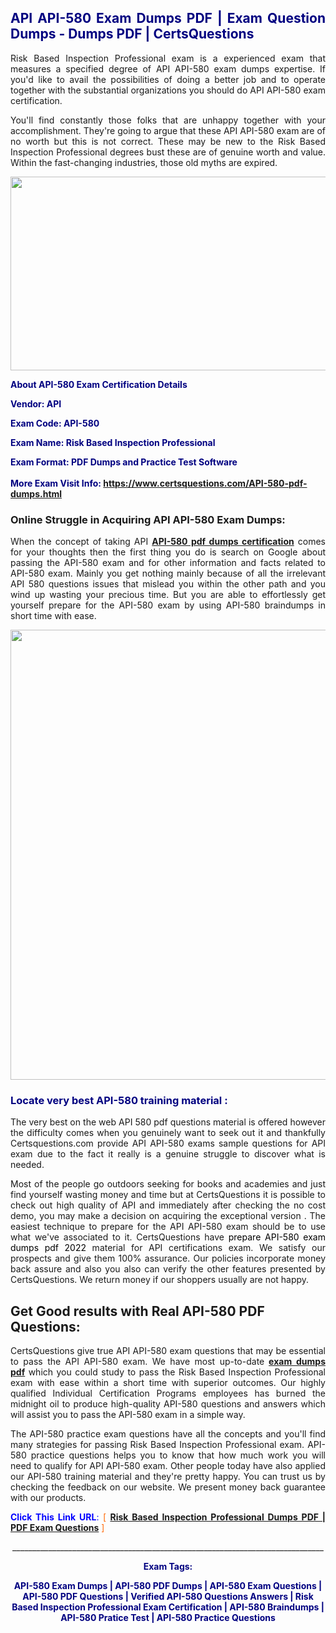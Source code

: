 <h2 style="text-align: justify;"><span style="color: #000080;">API API-580 Exam Dumps PDF | Exam Question Dumps - Dumps PDF | CertsQuestions</span></h2>
<p style="text-align: justify;">Risk Based Inspection Professional exam is a experienced exam that measures a specified degree of API  API-580 exam dumps expertise. If you'd like to avail the possibilities of doing a better job and to operate together with the substantial organizations you should do API API-580 exam certification.</p>
<p style="text-align: justify;">You'll find constantly those folks that are unhappy together with your accomplishment. They're going to argue that these API  API-580 exam are of no worth but this is not correct. These may be new to the Risk Based Inspection Professional degrees bust these are of genuine worth and value. Within the fast-changing industries, those old myths are expired.</p>
<p><img style="display: block; margin-left: auto; margin-right: auto;" src="https://i.imgur.com/eaP4ae9.png" width="840" height="310" /></p>
<p><span style="color: #000080;"><strong>About API-580 Exam Certification Details</strong></span></p>
<p><span style="color: #000080;"><strong>Vendor: API<br /></strong></span></p>
<p><span style="color: #000080;"><strong>Exam Code: API-580</strong></span></p>
<p><span style="color: #000080;"><strong>Exam Name: Risk Based Inspection Professional</strong></span></p>
<p><span style="color: #000080;"><strong>Exam Format: PDF Dumps and Practice Test Software<br /><br />More Exam Visit Info: <span style="color: #ff6600;"><a href="https://www.certsquestions.com/API-580-pdf-dumps.html">https://www.certsquestions.com/API-580-pdf-dumps.html</a></span></strong></span></p>
<h3>Online Struggle in Acquiring API API-580 Exam Dumps:</h3>
<p style="text-align: justify;">When the concept of taking API <a href="https://www.certsquestions.com/API-580-pdf-dumps.html"><strong> API-580 pdf dumps certification</strong></a> comes for your thoughts then the first thing you do is search on Google about passing the API-580 exam and for other information and facts related to API-580 exam. Mainly you get nothing mainly because of all the irrelevant API 580 questions issues that mislead you within the other path and you wind up wasting your precious time. But you are able to effortlessly get yourself prepare for the API-580 exam by using API-580 braindumps in short time with ease.</p>
<p><a href="https://www.certsquestions.com/API-580-pdf-dumps.html"><img style="display: block; margin-left: auto; margin-right: auto;" src="https://i.imgur.com/pxhoKQ2.png" width="720" /></a></p>
<h3><span style="color: #000080;">Locate very best  API-580 training material :</span></h3>
<p style="text-align: justify;">The very best on the web API 580 pdf questions material is offered however the difficulty comes when you genuinely want to seek out it and thankfully Certsquestions.com provide API API-580 exams sample questions for API  exam due to the fact it really is a genuine struggle to discover what is needed.</p>
<p style="text-align: justify;">Most of the people go outdoors seeking for books and academies and just find yourself wasting money and time but at CertsQuestions it is possible to check out high quality of API  and immediately after checking the no cost demo, you may make a decision on acquiring the exceptional version . The easiest technique to prepare for the API API-580 exam should be to use what we've associated to it. CertsQuestions have <span style="color: #000000;">prepare API-580 exam dumps pdf 2022</span> material for API certifications exam. We satisfy our prospects and give them 100% assurance. Our policies incorporate money back assure and also you also can verify the other features presented by CertsQuestions. We return money if our shoppers usually are not happy.</p>
<h2>Get Good results with Real API-580 PDF Questions:</h2>
<p style="text-align: justify;">CertsQuestions give true API API-580 exam questions that may be essential to pass the API  API-580 exam. We have most up-to-date<strong>&nbsp;<a href="https://www.certsquestions.com/">exam dumps pdf</a></strong>&nbsp;which you could study to pass the Risk Based Inspection Professional exam with ease within a short time with superior outcomes. Our highly qualified Individual Certification Programs employees has burned the midnight oil to produce high-quality API-580 questions and answers which will assist you to pass the API-580 exam in a simple way.</p>
<p style="text-align: justify;">The API-580 practice exam questions have all the concepts and you'll find many strategies for passing Risk Based Inspection Professional exam. API-580 practice questions helps you to know that how much work you will need to qualify for API  API-580 exam. Other people today have also applied our API-580 training material and they're pretty happy. You can trust us by checking the feedback on our website. We present money back guarantee with our products.</p>
<p style="text-align: justify;"><span style="color: #0000ff;"><strong>Click This Link URL</strong>:</span> <span style="color: #ff6600;">[ <strong><a href="https://www.certsquestions.com/individual-certification-programs-certification.html">Risk Based Inspection Professional Dumps PDF | PDF Exam Questions</a></strong> ]</span></p>
<p style="text-align: center;">______________________________________________________________________________</p>
<p style="text-align: center;"><span style="color: #000080;"><strong>Exam Tags:</strong></span></p>
<p style="text-align: center;"><span style="color: #000080;"><strong>API-580 Exam Dumps | API-580 PDF Dumps | API-580 Exam Questions | API-580 PDF Questions | Verified API-580 Questions Answers | Risk Based Inspection Professional Exam Certification | API-580 Braindumps | API-580 Pratice Test | API-580 Practice Questions</strong></span></p>
